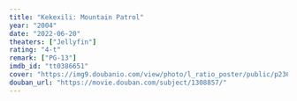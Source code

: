 ```yaml
---
title: "Kekexili: Mountain Patrol"
year: "2004"
date: "2022-06-20"
theaters: ["Jellyfin"]
rating: "4-t"
remark: ["PG-13"]
imdb_id: "tt0386651"
cover: "https://img9.doubanio.com/view/photo/l_ratio_poster/public/p2363208684.jpg"
douban_url: "https://movie.douban.com/subject/1308857/"
---
```

